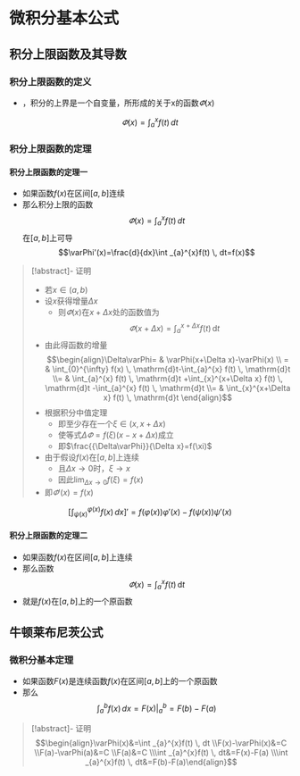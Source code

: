 # 微积分基本公式

## 积分上限函数及其导数

### 积分上限函数的定义

- ，积分的上界是一个自变量，所形成的关于x的函数$\varPhi(x)$

$$
\varPhi(x)=\int _{a}^{x}f(t) \, dt
$$

### 积分上限函数的定理

#### 积分上限函数的定理一
- 如果函数$f(x)$在区间$[a,b]$连续
- 那么积分上限的函数$$\varPhi(x)=\int_{a}^{x}f(t)\,dt$$在$[a,b]$上可导$$\varPhi'(x)=\frac{d}{dx}\int _{a}^{x}f(t) \, dt=f(x)$$

> [!abstract]- 证明
> - 若$x\in(a,b)$
> - 设$x$获得增量$\Delta x$
> 	- 则$\varPhi(x)$在$x+\Delta x$处的函数值为$$\varPhi(x+\Delta x)=\int_{a}^{x+\Delta x} f(t) \, \mathrm{d}t $$
> - 由此得函数的增量$$\begin{align}\Delta\varPhi= & \varPhi(x+\Delta x)-\varPhi(x) \\ = & \int_{0}^{\infty} f(x) \, \mathrm{d}t-\int_{a}^{x} f(t) \, \mathrm{d}t \\=  & \int_{a}^{x} f(t) \, \mathrm{d}t +\int_{x}^{x+\Delta x} f(t) \, \mathrm{d}t -\int_{a}^{x} f(t) \, \mathrm{d}t \\=  & \int_{x}^{x+\Delta x} f(t) \, \mathrm{d}t \end{align}$$
> - 根据积分中值定理
> 	- 即至少存在一个$\xi \in(x,x+\Delta x)$
> 	- 使等式$\Delta\varPhi=f(\xi)(x-x+\Delta x)$成立
> 	- 即$\frac{{\Delta\varPhi}}{\Delta x}=f(\xi)$
> - 由于假设$f(x)$在$[a,b]$上连续
> 	- 且$\Delta x\to 0$时，$\xi\to x$
> 	- 因此$\lim_{ \Delta x \to 0 }f(\xi)=f(x)$
> - 即$\varPhi'(x)=f(x)$


$$
\left[ \int ^{\varphi(x)}_{\psi(x)}f(x) \, dx  \right]'=f(\varphi(x))\varphi'(x)-f(\psi(x))\psi'(x)
$$

#### 积分上限函数的定理二

- 如果函数$f(x)$在区间$[a,b]$上连续
- 那么函数$$\varPhi(x)=\int_{a}^{x} f(t) \, \mathrm{d}t$$
- 就是$f(x)$在$[a,b]$上的一个原函数

## 牛顿莱布尼茨公式

### 微积分基本定理

- 如果函数$F(x)$是连续函数$f(x)$在区间$[a,b]$上的一个原函数
- 那么$$\int ^{b}_{a}f(x) \, dx=F(x)|_{a}^{b} =F(b)-F(a)$$

> [!abstract]- 证明
> $$\begin{align}\varPhi(x)&=\int _{a}^{x}f(t) \, dt \\F(x)-\varPhi(x)&=C \\F(a)-\varPhi(a)&=C \\F(a)&=C \\\int _{a}^{x}f(t) \, dt&=F(x)-F(a) \\\int _{a}^{x}f(t) \, dt&=F(b)-F(a)\end{align}$$